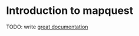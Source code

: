 # Introduction to mapquest

TODO: write [great documentation](http://jacobian.org/writing/what-to-write/)
